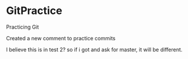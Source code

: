 # GitPractice
Practicing Git 

Created a new comment to practice commits

I believe this is in test 2? so if i got and ask for master, it will be different.
